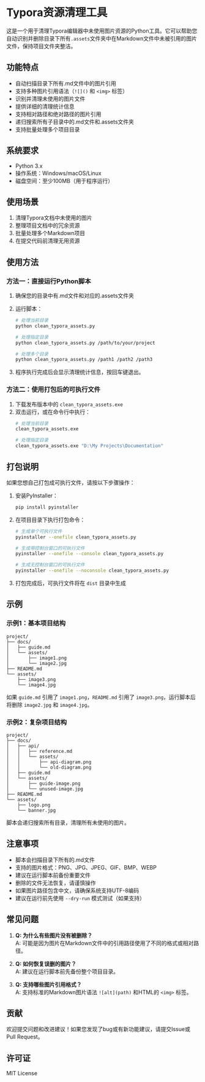 # Typora资源清理工具

这是一个用于清理Typora编辑器中未使用图片资源的Python工具。它可以帮助您自动识别并删除目录下所有`.assets`文件夹中在Markdown文件中未被引用的图片文件，保持项目文件夹整洁。

## 功能特点

- 自动扫描目录下所有.md文件中的图片引用
- 支持多种图片引用语法（`![]()` 和 `<img>` 标签）
- 识别并清理未使用的图片文件
- 提供详细的清理统计信息
- 支持相对路径和绝对路径的图片引用
- 递归搜索所有子目录中的.md文件和.assets文件夹
- 支持批量处理多个项目目录

## 系统要求

- Python 3.x
- 操作系统：Windows/macOS/Linux
- 磁盘空间：至少100MB（用于程序运行）

## 使用场景

1. 清理Typora文档中未使用的图片
2. 整理项目文档中的冗余资源
3. 批量处理多个Markdown项目
4. 在提交代码前清理无用资源

## 使用方法

### 方法一：直接运行Python脚本

1. 确保您的目录中有.md文件和对应的.assets文件夹
2. 运行脚本：
   ```bash
   # 处理当前目录
   python clean_typora_assets.py

   # 处理指定目录
   python clean_typora_assets.py /path/to/your/project

   # 处理多个目录
   python clean_typora_assets.py /path1 /path2 /path3
   ```

3. 程序执行完成后会显示清理统计信息，按回车键退出。

### 方法二：使用打包后的可执行文件

1. 下载发布版本中的 `clean_typora_assets.exe`
2. 双击运行，或在命令行中执行：
   ```bash
   # 处理当前目录
   clean_typora_assets.exe

   # 处理指定目录
   clean_typora_assets.exe "D:\My Projects\Documentation"
   ```

## 打包说明

如果您想自己打包成可执行文件，请按以下步骤操作：

1. 安装PyInstaller：
   ```bash
   pip install pyinstaller
   ```

2. 在项目目录下执行打包命令：
   ```bash
   # 生成单个可执行文件
   pyinstaller --onefile clean_typora_assets.py

   # 生成带控制台窗口的可执行文件
   pyinstaller --onefile --console clean_typora_assets.py

   # 生成无控制台窗口的可执行文件
   pyinstaller --onefile --noconsole clean_typora_assets.py
   ```

3. 打包完成后，可执行文件将在 `dist` 目录中生成

## 示例

### 示例1：基本项目结构
```
project/
├── docs/
│   ├── guide.md
│   └── assets/
│       ├── image1.png
│       └── image2.jpg
├── README.md
└── assets/
    ├── image3.png
    └── image4.jpg
```

如果 `guide.md` 引用了 `image1.png`，`README.md` 引用了 `image3.png`，运行脚本后将删除 `image2.jpg` 和 `image4.jpg`。

### 示例2：复杂项目结构
```
project/
├── docs/
│   ├── api/
│   │   ├── reference.md
│   │   └── assets/
│   │       ├── api-diagram.png
│   │       └── old-diagram.png
│   ├── guide.md
│   └── assets/
│       ├── guide-image.png
│       └── unused-image.jpg
├── README.md
└── assets/
    ├── logo.png
    └── banner.jpg
```

脚本会递归搜索所有目录，清理所有未使用的图片。

## 注意事项

- 脚本会扫描目录下所有的.md文件
- 支持的图片格式：PNG、JPG、JPEG、GIF、BMP、WEBP
- 建议在运行脚本前备份重要文件
- 删除的文件无法恢复，请谨慎操作
- 如果图片路径包含中文，请确保系统支持UTF-8编码
- 建议在运行前先使用 `--dry-run` 模式测试（如果支持）

## 常见问题

1. **Q: 为什么有些图片没有被删除？**  
   A: 可能是因为图片在Markdown文件中的引用路径使用了不同的格式或相对路径。

2. **Q: 如何恢复误删的图片？**  
   A: 建议在运行脚本前先备份整个项目目录。

3. **Q: 支持哪些图片引用格式？**  
   A: 支持标准的Markdown图片语法 `![alt](path)` 和HTML的 `<img>` 标签。

## 贡献

欢迎提交问题和改进建议！如果您发现了bug或有新功能建议，请提交Issue或Pull Request。

## 许可证

MIT License
